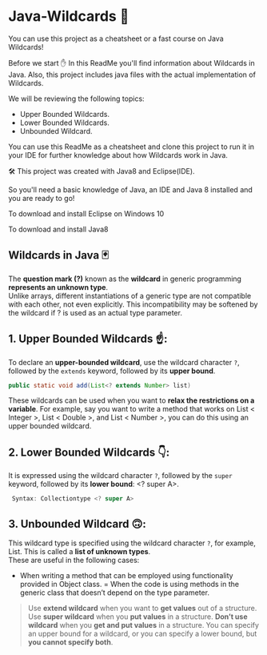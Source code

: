 # Java-Wildcards 🚀
You can use this project as a cheatsheet or a fast course on Java Wildcards!

Before we start ✋
In this ReadMe you'll find information about Wildcards in Java.
Also, this project includes java files with the actual implementation of Wildcards.

We will be reviewing the following topics:
- Upper Bounded Wildcards.
- Lower Bounded Wildcards.
- Unbounded Wildcard.

You can use this ReadMe as a cheatsheet and clone this project to run it in your IDE for further knowledge about how Wildcards work in Java.

🛠️ This project was created with Java8 and Eclipse(IDE).

So you'll need a basic knowledge  of Java, an IDE and Java 8 installed and you are ready to go!

To download and install Eclipse on Windows 10

To download and install Java8

## Wildcards in Java 🃏

The **question mark (?)** known as the **wildcard** in generic programming **represents an unknown type**.  
Unlike arrays, different instantiations of a generic type are not compatible with each other, not even explicitly. This incompatibility may be softened by the wildcard if ? is used as an actual type parameter.

## 1. Upper Bounded Wildcards ☝️:

To declare an **upper-bounded wildcard**, use the wildcard character `?`, followed by the `extends` keyword, followed by its **upper bound**. 

```java
public static void add(List<? extends Number> list)

```
These wildcards can be used when you want to **relax the restrictions on a variable**. For example, say you want to write a method that works on List < Integer >, List < Double >, and List < Number >, you can do this using an upper bounded wildcard. 

## 2. Lower Bounded Wildcards 👇: 

It is expressed using the wildcard character `?`, followed by the `super` keyword, followed by its **lower bound**: <? super A>. 

```java 
 Syntax: Collectiontype <? super A>
 ```
 
## 3. Unbounded Wildcard 🙃: 
 
This wildcard type is specified using the wildcard character `?`, for example, List. This is called a **list of unknown types**.  
These are useful in the following cases:

- When writing a method that can be employed using functionality provided in Object class.
= When the code is using methods in the generic class that doesn’t depend on the type parameter.


> Use **extend wildcard** when you want to **get values** out of a structure.
> Use **super wildcard** when you **put values** in a structure. 
> **Don’t use wildcard** when you **get and put values** in a structure. You can specify an upper bound for a wildcard, or you can specify a lower bound, but **you cannot specify both**.
